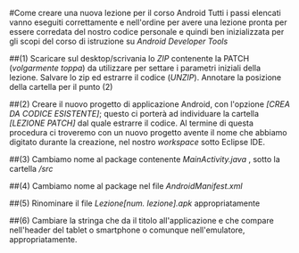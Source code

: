 #Come creare una nuova lezione per il corso Android
Tutti i passi elencati vanno eseguiti correttamente e nell'ordine per avere una lezione pronta per essere corredata del nostro codice personale e quindi ben inizializzata per gli scopi del corso di istruzione su _Android Developer Tools_

##(1) Scaricare sul desktop/scrivania lo _ZIP_ contenente la PATCH (_volgarmente toppa_) da utilizzare per settare i parametri iniziali della lezione. Salvare lo zip ed estrarre il codice (_UNZIP_). Annotare la posizione della cartella per il punto (2)

##(2) Creare il nuovo progetto di applicazione Android, con l'opzione _[CREA DA CODICE ESISTENTE]_; questo ci porterà ad individuare la cartella _[LEZIONE PATCH]_ dal quale estrarre il codice. Al termine di questa procedura ci troveremo con un nuovo progetto avente il nome che abbiamo digitato durante la creazione, nel nostro _workspace_ sotto Eclipse IDE.

##(3) Cambiamo nome al package contenente _MainActivity.java_ , sotto la cartella _/src_

##(4) Cambiamo nome al package nel file _AndroidManifest.xml_

##(5) Rinominare il file _Lezione[num. lezione].apk_ appropriatamente

##(6) Cambiare la stringa che da il titolo all'applicazione e che compare nell'header del tablet o smartphone o comunque nell'emulatore, appropriatamente.
